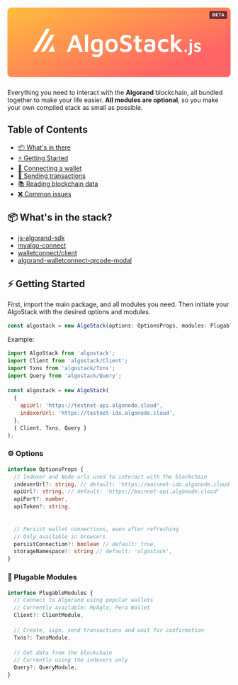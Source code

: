# ![AlgoStack.js](doc/algostack-badge-beta.svg)


Everything you need to interact with the **Algorand** blockchain, all bundled together to make your life easier. **All modules are optional**, so you make your own compiled stack as small as possible.

## Table of Contents

- [📦 What's in there](#whats-bundled-in-the-stack)
- [⚡ Getting Started](#getting-started)
- [🔐 Connecting a wallet](/doc/client.md)
- [📡 Sending transactions](/doc/txns.md)
- [📚 Reading blockchain data](/doc/query.md)
- [❌ Common issues](/doc/issues.md)


## 📦 What's in the stack?
- [js-algorand-sdk](https://github.com/algorand/js-algorand-sdk)
- [myalgo-connect](https://github.com/randlabs/myalgo-connect)
- [walletconnect/client](https://github.com/WalletConnect/walletconnect-monorepo)
- [algorand-walletconnect-qrcode-modal](https://github.com/algorand/walletconnect-monorepo)



## ⚡ Getting Started

First, import the main package, and all modules you need. Then initiate your AlgoStack with the desired options and modules.

```ts
const algostack = new AlgoStack(options: OptionsProps, modules: PlugableModules)
```

Example: 

```js
import AlgoStack from 'algostack';
import Client from 'algostack/Client';
import Txns from 'algostack/Txns';
import Query from 'algostack/Query';

const algostack = new AlgoStack(
  {
    apiUrl: 'https://testnet-api.algonode.cloud',
    indexerUrl: 'https://testnet-idx.algonode.cloud', 
  }, 
  { Client, Txns, Query }
);
```


### ⚙️ Options
```ts
interface OptionsProps {
  // Indexer and Node urls used to interact with the blockchain
  indexerUrl?: string, // default: 'https://mainnet-idx.algonode.cloud'
  apiUrl?: string, // default: 'https://mainnet-api.algonode.cloud'
  apiPort?: number,
  apiToken?: string,
  

  // Persist wallet connections, even after refreshing
  // Only available in browsers
  persistConnection?: boolean // default: true,
  storageNamespace?: string // default: 'algostack',
}
```


### 🔌 Plugable Modules

```ts
interface PlugableModules {
  // Connect to Algorand using popular wallets
  // Currently available: MyAglo, Pera Wallet
  Client?: ClientModule,
  
  // Create, sign, send transactions and wait for confirmation 
  Txns?: TxnsModule,

  // Get data from the blockchain
  // Currently using the indexers only
  Query?: QueryModule,
} 
```